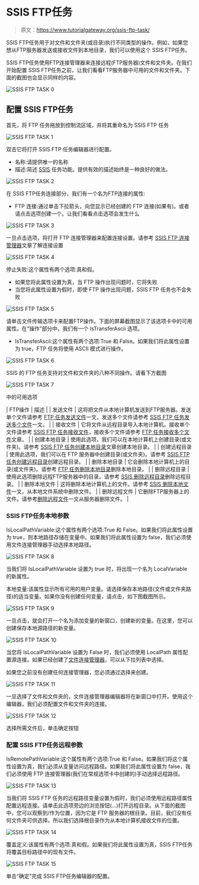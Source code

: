 # SSIS FTP任务

> 原文：<https://www.tutorialgateway.org/ssis-ftp-task/>

SSIS FTP任务用于对文件和文件夹(或目录)执行不同类型的操作。例如，如果您想从FTP服务器发送或接收文件到本地目录，我们可以使用这个 SSIS FTP任务。

SSIS FTP任务使用FTP连接管理器来连接远程(FTP服务器)文件和文件夹。在我们开始配置 SSIS FTP任务之前，让我们看看FTP服务器中可用的文件和文件夹。下面的截图也会显示同样的内容。

![SSIS FTP TASK 0](img/f86d7d7fe6dcfa791ddb0e0141dbf43d.png)

## 配置 SSIS FTP任务

首先，将 FTP 任务拖放到控制流区域，并将其重命名为 SSIS FTP 任务

![SSIS FTP TASK 1](img/63ac01142cc02f055d9588577284094c.png)

双击它将打开 SSIS FTP 任务编辑器进行配置。

*   名称:请提供唯一的名称
*   描述:简述 [SSIS](https://www.tutorialgateway.org/ssis/) 任务功能。提供有效的描述始终是一种良好的做法。

![SSIS FTP TASK 2](img/2cae27b242f99440a510bc23928a0ee2.png)

在 SSIS FTP任务连接部分，我们有一个名为FTP连接的属性:

*   FTP 连接:通过单击下拉箭头，向您显示已经创建的 FTP 连接(如果有)。或者请点击<new connection..="">选项创建一个。让我们看看点击<new connection..="">选项会发生什么</new></new>

![SSIS FTP TASK 3](img/219d104196eb09717101eb04502c5392.png)

一旦点击<new connection..="">选项，将打开 FTP 连接管理器来配置连接设置。请参考 [SSIS FTP 连接管理器](https://www.tutorialgateway.org/ssis-ftp-connection-manager/)文章了解连接设置</new>

![SSIS FTP TASK 4](img/96b461c239c520f18057b2424af00c1e.png)

停止失败:这个属性有两个选项:真和假。

*   如果您将此属性设置为真，当 FTP 操作出现问题时，它将失败
*   当您将此属性设置为假时，即使 FTP 操作出现问题，SSIS FTP 任务也不会失败

![SSIS FTP TASK 5](img/ea16ced86bd4b0ab4e96deb4175c4b89.png)

请单击文件传输选项卡来配置FTP操作。下面的屏幕截图显示了该选项卡中的可用属性。在“操作”部分中，我们有一个 IsTransferAscii 选项。

*   IsTransferAscii:这个属性有两个选项:True 和 False。如果我们将此属性设置为 true，FTP 任务将使用 ASCII 模式进行操作。

![SSIS FTP TASK 6](img/5b7a979f761dae6cf1f70ecede765bb0.png)

SSIS 的 FTP 任务支持对文件和文件夹的八种不同操作。请看下方截图

![SSIS FTP TASK 7](img/28b91a345697cb37f7ee6e7c035ff74f.png)

中的可用选项

| FTP操作 | 描述 |
| 发送文件 | 这将把文件从本地计算机发送到FTP服务器。发送单个文件请参考 [FTP 任务发送文件](https://www.tutorialgateway.org/ssis-ftp-task-send-files/)一文，发送多个文件请参考 [SSIS FTP 任务发送多个文件](https://www.tutorialgateway.org/ssis-ftp-task-send-multiple-files/)一文。 |
| 接收文件 | 它将文件从远程目录导入本地计算机。接收单个文件请参考 [SSIS FTP 任务接收文件](https://www.tutorialgateway.org/ssis-ftp-task-receive-files/)，接收多个文件请参考 [FTP 任务接收多个文件](https://www.tutorialgateway.org/ssis-ftp-task-receive-multiple-files/)文章。 |
| 创建本地目录 | 使用此选项，我们可以在本地计算机上创建目录(或文件夹)。请参考 [SSIS FTP 任务创建本地目录](https://www.tutorialgateway.org/ssis-ftp-task-create-local-directory/)文章创建本地目录。 |
| 创建远程目录 | 使用此选项，我们可以在 FTP 服务器中创建目录(或文件夹)。请参考 [SSIS FTP 任务创建远程目录](https://www.tutorialgateway.org/ssis-ftp-task-create-remote-directory/)创建远程目录。 |
| 删除本地目录 | 它会删除本地计算机上的目录(或文件夹)。请参考 [FTP 任务删除本地目录](https://www.tutorialgateway.org/ssis-ftp-task-delete-local-directory/)删除本地目录。 |
| 删除远程目录 | 使用此选项删除远程FTP服务器中的目录。请参考 [SSIS 删除远程目录](https://www.tutorialgateway.org/ssis-ftp-task-delete-remote-directory/)删除远程目录。 |
| 删除本地文件 | 这将删除本地计算机上的文件。请参考 [SSIS 删除本地文件](https://www.tutorialgateway.org/ssis-ftp-task-delete-local-files/)一文，从本地文件系统中删除文件。 |
| 删除远程文件 | 它删除FTP服务器上的文件。请参考[删除远程文件](https://www.tutorialgateway.org/ssis-ftp-task-delete-remote-files/)一文从服务器删除文件。 |

### SSIS FTP任务本地参数

IsLocalPathVariable:这个属性有两个选项:True 和 False。如果我们将此属性设置为 true，则本地路径存储在变量中。如果我们将此属性设置为 false，我们必须使用文件连接管理器手动选择本地路径。

![SSIS FTP TASK 8](img/dd5afbedce2f0bef5f88923315c592cf.png)

当我们将 IsLocalPathVariable 设置为 true 时，将出现一个名为 LocalVariable 的新属性。

本地变量:该属性显示所有可用的用户变量。请选择保存本地路径(文件或文件夹路径)的适当变量。如果你没有创建任何变量，请点击<new variable..="">，如下图截图所示。</new>

![SSIS FTP TASK 9](img/4829438af48940a78cf5e3b1666e9f1f.png)

一旦点击<new variable..="">，就会打开一个名为添加变量的新窗口，创建新的变量。在这里，您可以创建保存本地源路径的新变量。</new>

![SSIS FTP TASK 10](img/3bffc4fe54e087f75deb3805a425f162.png)

当您将 IsLocalPathVariable 设置为 False 时，我们必须使用 LocalPath 属性配置源连接。如果已经创建了[文件连接管理器](https://www.tutorialgateway.org/file-connection-manager-in-ssis/)，可以从下拉列表中选择。

如果您之前没有创建任何连接管理器，您必须通过选择<new connection..="">来创建。</new>

![SSIS FTP TASK 11](img/441b3328e13423fdf6c286acf9ca9476.png)

一旦选择了文件和文件夹的<new connection..="">，文件连接管理器编辑器将在新窗口中打开。使用这个编辑器，我们必须配置文件和文件夹的连接。</new>

![SSIS FTP TASK 12](img/7cf4a352c5a50c49545cc7426d87ce0c.png)

选择所需文件后，单击确定按钮

### 配置 SSIS FTP任务远程参数

IsRemotePathVariable:这个属性有两个选项:True 和 False。如果我们将这个属性设置为真，我们必须从变量访问远程路径。如果我们将此属性设置为 false，我们必须使用 FTP 连接管理器(我们在常规选项卡中创建的)手动选择远程路径。

![SSIS FTP TASK 13](img/dd33755b386e5093c3bc66dfcad99b04.png)

当我们将 SSIS FTP 任务的远程路径变量设置为假时，我们必须使用远程路径属性配置远程连接。请单击此选项旁边的浏览按钮(…)打开远程目录。从下面的截图中，您可以观察到/作为位置，因为它是 FTP 服务器的根目录。目前，我们没有任何文件夹可供选择。所以我们选择根目录作为从本地计算机接收文件的位置。

![SSIS FTP TASK 14](img/e26379c6d3c3e7c36d50cb106c9c722c.png)

覆盖定义:该属性有两个选项:真和假。如果我们将此属性设置为真，SSIS FTP任务将覆盖目标路径中的现有文件。

![SSIS FTP TASK 15](img/54c75358e8536ba2cd17a1da010940ff.png)

单击“确定”完成 SSIS FTP任务编辑器的配置。